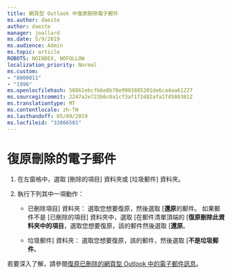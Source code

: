 ```yaml
---
title: 網頁型 Outlook 中復原刪除電子郵件
ms.author: daeite
author: daeite
manager: joallard
ms.date: 5/9/2019
ms.audience: Admin
ms.topic: article
ROBOTS: NOINDEX, NOFOLLOW
localization_priority: Normal
ms.custom:
- "8000011"
- "1996"
ms.openlocfilehash: 58861ebcfb6e8b70e9903805201de6ca4aa61227
ms.sourcegitcommit: 2247a2e723b6c0a1cf3af1f2d82afa1f45803812
ms.translationtype: MT
ms.contentlocale: zh-TW
ms.lasthandoff: 05/09/2019
ms.locfileid: "33866501"
---
```

# <a name="recover-deleted-email"></a>復原刪除的電子郵件

1. 在左窗格中，選取 [刪除的項目] 資料夾或 [垃圾郵件] 資料夾。

2. 執行下列其中一項動作：

    - 已刪除項目] 資料夾： 選取您想要復原，然後選取 [**還原**的郵件。 如果郵件不是 [已刪除的項目] 資料夾中，選取 [在郵件清單頂端的 [**復原刪除此資料夾中的項目**，選取您想要復原，該的郵件然後選取 [**還原**。

    - 垃圾郵件] 資料夾： 選取您想要復原，該的郵件，然後選取 [**不是垃圾郵件**。

若要深入了解，請參閱[復原已刪除的網頁型 Outlook 中的電子郵件訊息](https://support.office.com/article/a8ca78ac-4721-4066-95dd-571842e9fb11)。